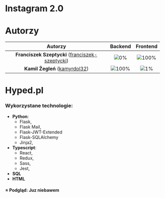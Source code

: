 # Instagram 2.0

# Autorzy

| Autorzy | Backend | Frontend |
| :---: | :---: | :---: |
| **Franciszek Szeptycki** ([franciszek-szeptycki](https://github.com/franciszek-szeptycki))  | ![0%](https://progress-bar.dev/0)  | ![100%](https://progress-bar.dev/100)  |
| **Kamil Żegleń** ([kamyrdol32](https://github.com/kamyrdol32))  | ![100%](https://progress-bar.dev/100)  | ![1%](https://progress-bar.dev/0)  |

# Hyped.pl

### Wykorzystane technologie:
  - **Python**:
      - Flask,
      - Flask Mail,
      - Flask-JWT-Extended
      - Flask-SQLAlchemy
      - Jinja2,
  - **Typescript**:
      - React,
      - Redux,
      - Sass,
      - Jest,
  - **SQL**
  - **HTML**

#### :star: Podgląd: Juz niebawem
